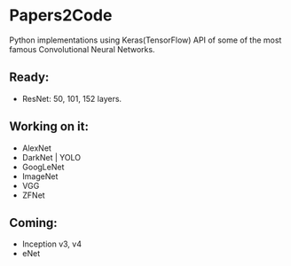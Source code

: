 # Papers2Code #

Python implementations using Keras(TensorFlow) API of some of the most famous Convolutional Neural Networks.

## Ready:
* ResNet: 50, 101, 152 layers.

## Working on it:
* AlexNet
* DarkNet | YOLO
* GoogLeNet
* ImageNet
* VGG
* ZFNet

## Coming:
* Inception v3, v4
* eNet
